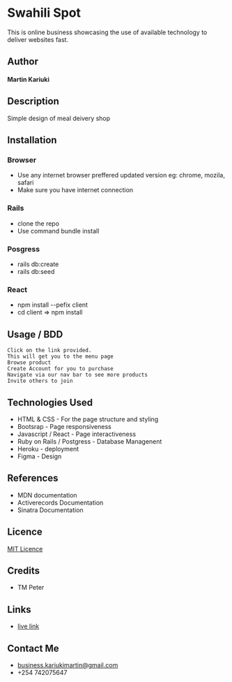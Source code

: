 # Swahili Spot

This is online business showcasing the use of available technology to deliver websites fast.

## Author

#### Martin Kariuki

## Description
Simple design of meal deivery shop


## Installation

### Browser
* Use any internet browser preffered updated version eg: chrome, mozila, safari
* Make sure you have internet connection

### Rails
  * clone the repo
  * Use command bundle install

### Posgress
  * rails db:create
  * rails db:seed

### React
  * npm install --pefix client
  * cd client => npm install

## Usage / BDD

```
Click on the link provided.
This will get you to the menu page
Browse product
Create Account for you to purchase 
Navigate via our nav bar to see more products
Invite others to join
```

## Technologies Used

* HTML & CSS - For the page structure and styling
* Bootsrap - Page responsiveness
* Javascript / React - Page interactiveness
* Ruby on Rails / Postgress - Database Managenent
* Heroku - deployment
* Figma - Design

## References
* MDN documentation
* Activerecords Documentation
* Sinatra Documentation

## Licence
[MIT Licence](LICENCE)

## Credits
* TM Peter 

## Links

* [live link](https://peaceful-lake-78537.herokuapp.com/)

## Contact Me
 * business.kariukimartin@gmail.com
 * +254 742075647
